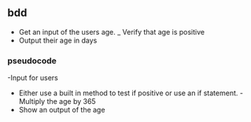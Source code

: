 <!-- TASK 9: 
Write a program that takes the age in years and returns the age in days.Use 365 days as the length of a year for this challenge as we would like to ignore leap years. Only accept positive numbers. -->

## bdd
- Get an input of the users age.
_ Verify that age is positive
- Output their age in days

### pseudocode
-Input for users
- Either use a built in method to test if positive or use an if statement.
-Multiply the age by 365
- Show an output of the age
